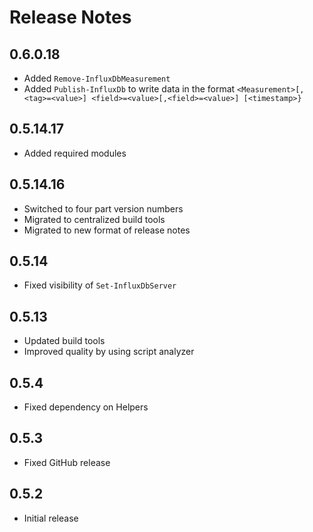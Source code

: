 # Release Notes

## 0.6.0.18

- Added `Remove-InfluxDbMeasurement`
- Added `Publish-InfluxDb` to write data in the format `<Measurement>[,<tag>=<value>] <field>=<value>[,<field>=<value>] [<timestamp>}`

## 0.5.14.17

- Added required modules

## 0.5.14.16

- Switched to four part version numbers
- Migrated to centralized build tools
- Migrated to new format of release notes

## 0.5.14

- Fixed visibility of `Set-InfluxDbServer`

## 0.5.13

- Updated build tools
- Improved quality by using script analyzer

## 0.5.4

- Fixed dependency on Helpers

## 0.5.3

- Fixed GitHub release

## 0.5.2

- Initial release